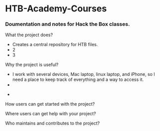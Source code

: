 
# HTB-Academy-Courses

### Doumentation and notes for Hack the Box classes.

</p> What the project does?<br>

- Creates a central repository for HTB files.<br>
- 2<br>
- 3</p>

</p>Why the project is useful?<br>

- I work with several devices, Mac laptop, linux laptop, and iPhone, 
so I need a place to keep track of everything and a way to access it.<br>
- <br>
- </p>

</p>How users can get started with the project?</p>

</p>Where users can get help with your project?</p>

</p>Who maintains and contributes to the project?</p>
